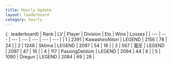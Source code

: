 ```yaml
---
title: Hourly Update
layout: leaderboard
category: hourly
---
```


{: .leaderboard}
| Rank | LV | Player | Division | Elo | Wins | Losses |
| --- | --- | --- | --- | --- | --- | --- |
| <span data-change="0">1</span> | 2391 | <span title="ID: 164871">KawashiroNitori</span> | LEGEND | <span data-change="0">2156</span> | <span data-change="0">78</span> | <span data-change="0">24</span> |
| <span data-change="0">2</span> | 1248 | <span title="ID: 353063">Sktima</span> | LEGEND | <span data-change="-10">2097</span> | <span data-change="3">54</span> | <span data-change="2">18</span> |
| <span data-change="0">3</span> | 567 | <span title="ID: 407707">電圧</span> | LEGEND | <span data-change="0">2097</span> | <span data-change="0">47</span> | <span data-change="0">16</span> |
| <span data-change="0">4</span> | 117 | <span title="ID: 454837">PassingDetdom</span> | LEGEND | <span data-change="0">2094</span> | <span data-change="0">44</span> | <span data-change="0">6</span> |
| <span data-change="0">5</span> | 1090 | <span title="ID: 337810">Dregun</span> | LEGEND | <span data-change="0">2084</span> | <span data-change="0">69</span> | <span data-change="0">28</span> |